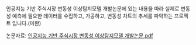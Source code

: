 인공지능 기반 주식시장 변동성 이상탐지모델 개발논문에 있는 내용을 따라 실제로
변동성 예측에 필요한 데이터를 수집하고, 가공하고, 변동성 차트의 추세를 파악하는 프로젝트 입니다.(미완)

논문자료: [인공지능 기반 주식시장 변동성 이상탐지모델 개발논문.pdf](https://github.com/user-attachments/files/20245521/default.pdf)
